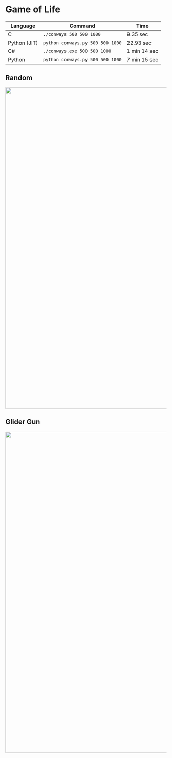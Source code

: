 # Game of Life

| Language    | Command                             | Time         |
| ----------- |------------------------------------ | ------------ |
| C           | `./conways 500 500 1000`            | 9.35 sec     |
| Python (JIT)| `python conways.py 500 500 1000`    | 22.93 sec    |
| C#          | `./conways.exe 500 500 1000`        | 1 min 14 sec |
| Python      | `python conways.py 500 500 1000`    | 7 min 15 sec |

## Random

<p align="center">
  <img width="1000" src="images/random.gif">
</p>

## Glider Gun

<p align="center">
  <img width="1000" src="images/glider_gun.gif">
</p>
